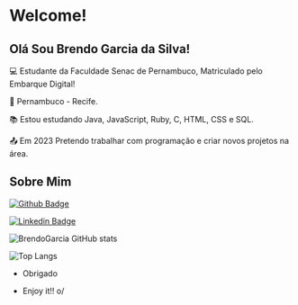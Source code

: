 # Welcome!

 

## Olá Sou Brendo Garcia da Silva!


 

:computer: Estudante da Faculdade Senac de Pernambuco, Matriculado pelo Embarque Digital!

:house_with_garden: Pernambuco - Recife.

:books: Estou estudando Java, JavaScript, Ruby, C, HTML, CSS e SQL.

:outbox_tray: Em 2023 Pretendo trabalhar com programação e criar novos projetos na área.

## Sobre Mim

[![Github Badge](https://img.shields.io/badge/-Github-000?style=flat-square&logo=Github&logoColor=white&link=LINK_GIT)](https://github.com/BrendoGarcia)

[![Linkedin Badge](https://img.shields.io/badge/-LinkedIn-blue?style=flat-square&logo=Linkedin&logoColor=white&link=LINK_LINKEDIN)](https://br.linkedin.com/in/brendo-garcia-da-silva-a642091a2)

![BrendoGarcia GitHub stats](https://github-readme-stats.vercel.app/api?username=BrendoGarcia&show_icons=true&theme=radical)

![Top Langs](https://github-readme-stats.vercel.app/api/top-langs/?username=BrendoGarcia&hide_progress=true)

- Obrigado 

- Enjoy it!! o/

